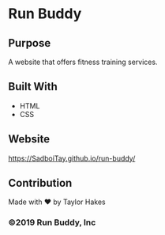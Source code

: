 # Run Buddy

## Purpose
A website that offers fitness training services.

## Built With
* HTML
* CSS

## Website
https://SadboiTay.github.io/run-buddy/

## Contribution
Made with ❤️ by Taylor Hakes

### ©️2019 Run Buddy, Inc 
